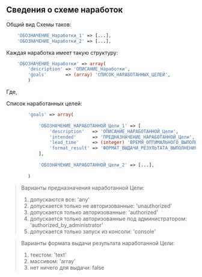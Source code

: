 ## Сведения о схеме наработок

Общий вид Схемы таков:
```php
    'ОБОЗНАЧЕНИЕ_Наработки_1' => [...],
    'ОБОЗНАЧЕНИЕ_Наработки_2' => [...],
```

Каждая наработка имеет такую структуру:
```php
    'ОБОЗНАЧЕНИЕ_Наработки' => array(
        'description' => 'ОПИСАНИЕ_Наработки',
        'goals'       => (array) 'СПИСОК_НАРАБОТАННЫХ_ЦЕЛЕЙ',
        )
```

Где,

Список наработанных целей:
```php
        'goals' => array(
        
            'ОБОЗНАЧЕНИЕ_НАРАБОТАННОЙ_Цели_1' => [
                'description'   => 'ОПИСАНИЕ_НАРАБОТАННОЙ_Цели',
                'intended'      => 'ПРЕДНАЗНАЧЕНИЕ_НАРАБОТАННОЙ_Цели',
                'lead_time'     => (integer) 'ВРЕМЯ_ОПТИМАЛЬНОГО_ВЫПОЛНЕНИЯ_НАРАБОТАННОЙ_Цели_В_СЕКУНДАХ',
                'format_result' => 'ФОРМАТ_ВЫДАЧИ_РЕЗУЛЬТАТА_ВЫПОЛНЕНИЯ_НАРАБОТАННОЙ_Цели'
            ],
            
            'ОБОЗНАЧЕНИЕ_НАРАБОТАННОЙ_Цели_2' => [...],
            
        )
```

> Варианты предназначения наработанной Цели: 
>
> 1. допускаются все: 'any'
> 2. допускается только не авторизованные: 'unauthorized'
> 3. допускается только авторизованные: 'authorized'
> 4. допускается только авторизованные под администратором: 'authorized_by_administrator'
> 5. допускается только запуск из консоли: 'console'

> Варианты формата выдачи результата наработанной Цели: 
>
> 1. текстом: 'text'
> 2. массивом: 'array'
> 3. нет ничего для выдачи: false 
